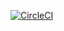 [![CircleCI](https://circleci.com/gh/jadewale/PlateSearch/tree/master.svg?style=svg)](https://circleci.com/gh/jadewale/PlateSearch/tree/master)